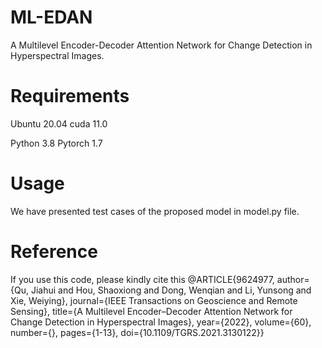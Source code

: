 # ML-EDAN
A Multilevel Encoder-Decoder Attention Network for Change Detection in Hyperspectral Images.

# Requirements
Ubuntu 20.04 cuda 11.0

Python 3.8 Pytorch 1.7

# Usage
We have presented test cases of the proposed model in model.py file.

# Reference
If you use this code, please kindly cite this
@ARTICLE{9624977,
  author={Qu, Jiahui and Hou, Shaoxiong and Dong, Wenqian and Li, Yunsong and Xie, Weiying},
  journal={IEEE Transactions on Geoscience and Remote Sensing}, 
  title={A Multilevel Encoder–Decoder Attention Network for Change Detection in Hyperspectral Images}, 
  year={2022},
  volume={60},
  number={},
  pages={1-13},
  doi={10.1109/TGRS.2021.3130122}}
